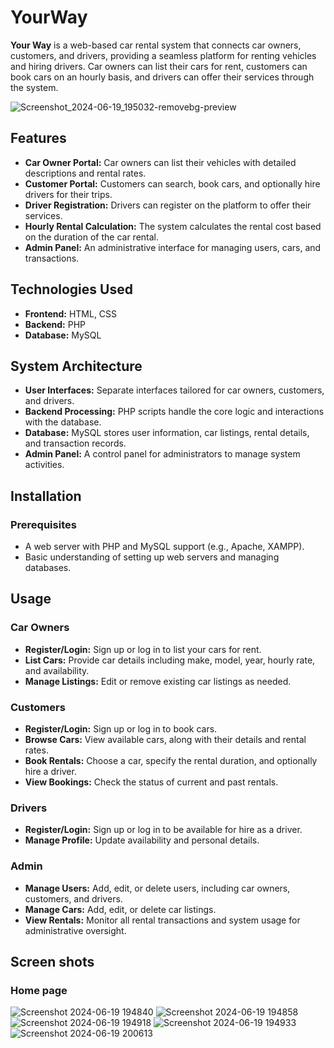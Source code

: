 # YourWay

**Your Way** is a web-based car rental system that connects car owners, customers, and drivers, providing a seamless platform for renting vehicles and hiring drivers. Car owners can list their cars for rent, customers can book cars on an hourly basis, and drivers can offer their services through the system.

![Screenshot_2024-06-19_195032-removebg-preview](https://github.com/bhashanasirimanna/YourWay/assets/146844863/416fafce-f9e9-4eef-ae62-d1e18f3824ba)

## Features

- **Car Owner Portal:** Car owners can list their vehicles with detailed descriptions and rental rates.
- **Customer Portal:** Customers can search, book cars, and optionally hire drivers for their trips.
- **Driver Registration:** Drivers can register on the platform to offer their services.
- **Hourly Rental Calculation:** The system calculates the rental cost based on the duration of the car rental.
- **Admin Panel:** An administrative interface for managing users, cars, and transactions.

## Technologies Used

- **Frontend:** HTML, CSS
- **Backend:** PHP
- **Database:** MySQL

## System Architecture

- **User Interfaces:** Separate interfaces tailored for car owners, customers, and drivers.
- **Backend Processing:** PHP scripts handle the core logic and interactions with the database.
- **Database:** MySQL stores user information, car listings, rental details, and transaction records.
- **Admin Panel:** A control panel for administrators to manage system activities.

## Installation

### Prerequisites

- A web server with PHP and MySQL support (e.g., Apache, XAMPP).
- Basic understanding of setting up web servers and managing databases.

## Usage

### Car Owners
- **Register/Login:** Sign up or log in to list your cars for rent.
- **List Cars:** Provide car details including make, model, year, hourly rate, and availability.
- **Manage Listings:** Edit or remove existing car listings as needed.

### Customers
- **Register/Login:** Sign up or log in to book cars.
- **Browse Cars:** View available cars, along with their details and rental rates.
- **Book Rentals:** Choose a car, specify the rental duration, and optionally hire a driver.
- **View Bookings:** Check the status of current and past rentals.

### Drivers
- **Register/Login:** Sign up or log in to be available for hire as a driver.
- **Manage Profile:** Update availability and personal details.

### Admin
- **Manage Users:** Add, edit, or delete users, including car owners, customers, and drivers.
- **Manage Cars:** Add, edit, or delete car listings.
- **View Rentals:** Monitor all rental transactions and system usage for administrative oversight.

## Screen shots

### Home page
![Screenshot 2024-06-19 194840](https://github.com/bhashanasirimanna/YourWay/assets/146844863/b2f1ff10-7a89-432b-ab82-233c8e03d3c5)
![Screenshot 2024-06-19 194858](https://github.com/bhashanasirimanna/YourWay/assets/146844863/9e4e678a-a36b-484c-bcf6-cc2e7c39ae2a)
![Screenshot 2024-06-19 194918](https://github.com/bhashanasirimanna/YourWay/assets/146844863/86952dbd-3bf9-4b45-babe-85fa95259c99)
![Screenshot 2024-06-19 194933](https://github.com/bhashanasirimanna/YourWay/assets/146844863/46d3e2a9-4640-44cb-bf51-19aa5c45dfa6)
![Screenshot 2024-06-19 200613](https://github.com/bhashanasirimanna/YourWay/assets/146844863/ad6ab91b-9767-4d04-a059-9c45b6df52e6)




